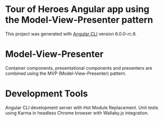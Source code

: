 # Tour of Heroes Angular app using the Model-View-Presenter pattern

This project was generated with
[Angular CLI](https://github.com/angular/angular-cli) version 6.0.0-rc.6.

# Model-View-Presenter
Container components, presentational components and presenters are combined
using the MVP (Model-View-Presenter) pattern.

# Development Tools
Angular CLI development server with Hot Module Replacement. Unit tests using
Karma in headless Chrome browser with Wallaby.js integration.

